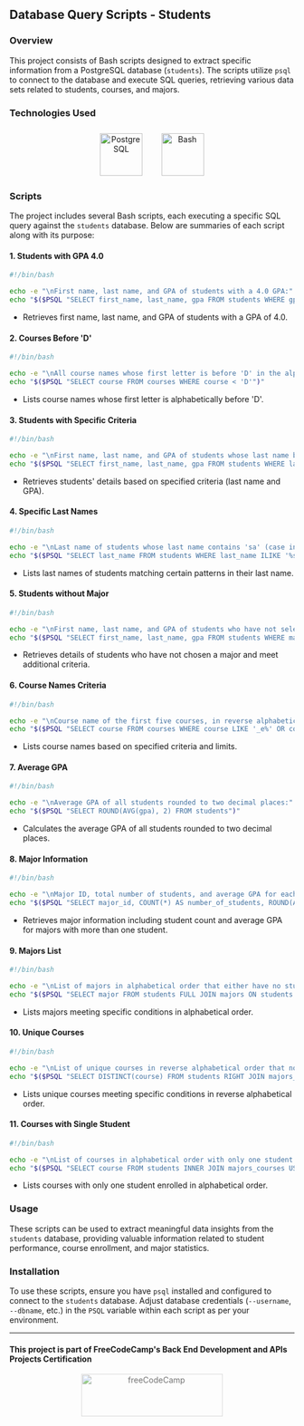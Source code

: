 ## Database Query Scripts - Students

### Overview

This project consists of Bash scripts designed to extract specific information from a PostgreSQL database (`students`). The scripts utilize `psql` to connect to the database and execute SQL queries, retrieving various data sets related to students, courses, and majors.

### Technologies Used

<p align="center">
   <img src="https://raw.githubusercontent.com/danielcranney/readme-generator/main/public/icons/skills/postgresql-colored.svg" width="75" height="75" alt="PostgreSQL" style="margin: 10px 15px 0 15px;" />
  <img src="https://raw.githubusercontent.com/danielcranney/readme-generator/main/public/icons/skills/bash-colored.svg" width="75" height="75" alt="Bash" style="margin: 10px 15px 0 15px;" />
</p>

### Scripts

The project includes several Bash scripts, each executing a specific SQL query against the `students` database. Below are summaries of each script along with its purpose:

#### 1. Students with GPA 4.0

```bash
#!/bin/bash

echo -e "\nFirst name, last name, and GPA of students with a 4.0 GPA:"
echo "$($PSQL "SELECT first_name, last_name, gpa FROM students WHERE gpa = 4.0")"
```

- Retrieves first name, last name, and GPA of students with a GPA of 4.0.

#### 2. Courses Before 'D'

```bash
#!/bin/bash

echo -e "\nAll course names whose first letter is before 'D' in the alphabet:"
echo "$($PSQL "SELECT course FROM courses WHERE course < 'D'")"
```

- Lists course names whose first letter is alphabetically before 'D'.

#### 3. Students with Specific Criteria

```bash
#!/bin/bash

echo -e "\nFirst name, last name, and GPA of students whose last name begins with 'R' or later and have a GPA > 3.8 or < 2.0:"
echo "$($PSQL "SELECT first_name, last_name, gpa FROM students WHERE last_name >= 'R' AND (gpa > 3.8 OR gpa < 2.0)")"
```

- Retrieves students' details based on specified criteria (last name and GPA).

#### 4. Specific Last Names

```bash
#!/bin/bash

echo -e "\nLast name of students whose last name contains 'sa' (case insensitive) or have 'r' as the second to last letter:"
echo "$($PSQL "SELECT last_name FROM students WHERE last_name ILIKE '%sa%' OR last_name ILIKE '%r_'")"
```

- Lists last names of students matching certain patterns in their last name.

#### 5. Students without Major

```bash
#!/bin/bash

echo -e "\nFirst name, last name, and GPA of students who have not selected a major and either their first name begins with 'D' or they have a GPA > 3.0:"
echo "$($PSQL "SELECT first_name, last_name, gpa FROM students WHERE major_id IS NULL AND (first_name LIKE 'D%' OR gpa > 3.0)")"
```

- Retrieves details of students who have not chosen a major and meet additional criteria.

#### 6. Course Names Criteria

```bash
#!/bin/bash

echo -e "\nCourse name of the first five courses, in reverse alphabetical order, that have 'e' as the second letter or end with 's':"
echo "$($PSQL "SELECT course FROM courses WHERE course LIKE '_e%' OR course LIKE '%s' ORDER BY course DESC LIMIT 5")"
```

- Lists course names based on specified criteria and limits.

#### 7. Average GPA

```bash
#!/bin/bash

echo -e "\nAverage GPA of all students rounded to two decimal places:"
echo "$($PSQL "SELECT ROUND(AVG(gpa), 2) FROM students")"
```

- Calculates the average GPA of all students rounded to two decimal places.

#### 8. Major Information

```bash
#!/bin/bash

echo -e "\nMajor ID, total number of students, and average GPA for each major with more than one student:"
echo "$($PSQL "SELECT major_id, COUNT(*) AS number_of_students, ROUND(AVG(gpa), 2) AS average_gpa FROM students GROUP BY major_id HAVING COUNT(*) > 1")"
```

- Retrieves major information including student count and average GPA for majors with more than one student.

#### 9. Majors List

```bash
#!/bin/bash

echo -e "\nList of majors in alphabetical order that either have no students or have students whose first name contains 'ma' (case insensitive):"
echo "$($PSQL "SELECT major FROM students FULL JOIN majors ON students.major_id = majors.major_id WHERE major IS NOT NULL AND (student_id IS NULL OR first_name ILIKE '%ma%') ORDER BY major")"
```

- Lists majors meeting specific conditions in alphabetical order.

#### 10. Unique Courses

```bash
#!/bin/bash

echo -e "\nList of unique courses in reverse alphabetical order that no student or 'Obie Hilpert' is taking:"
echo "$($PSQL "SELECT DISTINCT(course) FROM students RIGHT JOIN majors_courses USING(major_id) INNER JOIN courses USING(course_id) WHERE (first_name = 'Obie' AND last_name = 'Hilpert') OR student_id IS NULL ORDER BY course DESC")"
```

- Lists unique courses meeting specific conditions in reverse alphabetical order.

#### 11. Courses with Single Student

```bash
#!/bin/bash

echo -e "\nList of courses in alphabetical order with only one student enrolled:"
echo "$($PSQL "SELECT course FROM students INNER JOIN majors_courses USING(major_id) INNER JOIN courses USING(course_id) GROUP BY course HAVING COUNT(student_id) = 1 ORDER BY course")"
```

- Lists courses with only one student enrolled in alphabetical order.

### Usage

These scripts can be used to extract meaningful data insights from the `students` database, providing valuable information related to student performance, course enrollment, and major statistics.

### Installation

To use these scripts, ensure you have `psql` installed and configured to connect to the `students` database. Adjust database credentials (`--username`, `--dbname`, etc.) in the `PSQL` variable within each script as per your environment.

---

#### This project is part of FreeCodeCamp's Back End Development and APIs Projects Certification
<p align="center">
<img src="https://cdn.freecodecamp.org/platform/universal/fcc_primary.svg" width="250" height="75" alt="freeCodeCamp" style="margin: 0 15px; opacity: 0.6" />
</p>
